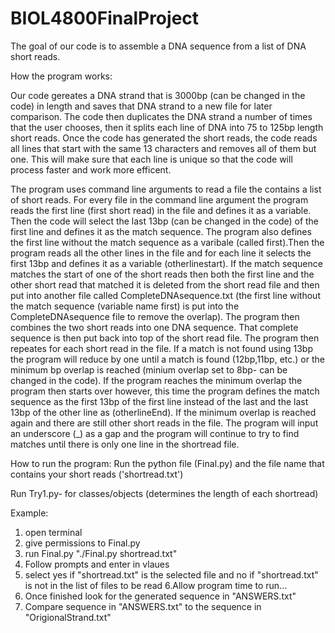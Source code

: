 # BIOL4800FinalProject
The goal of our code is to assemble a DNA sequence from a list of DNA short reads.

How the program works:

Our code gereates a DNA strand that is 3000bp (can be changed in the code) in length and saves that DNA strand to a new file for later comparison. The code then duplicates the DNA strand a number of times that the user chooses, then it splits each line of DNA into 75 to 125bp length short reads. Once the code has generated the short reads, the code reads all lines that start with the same 13 characters and removes all of them but one. This will make sure that each line is unique so that the code will process faster and work more efficent.

The program uses command line arguments to read a file the contains a list of short reads. For every file in the command line argument the program reads the first line (first short read) in the file and defines it as a variable. Then the code will select the last 13bp (can be changed in the code) of the first line and defines it as the match sequence. The program also defines the first line without the match sequence as a varibale (called first).Then the program reads all the other lines in the file and for each line it selects the first 13bp and defines it as a variable (otherlinestart). If the match sequence matches the start of one of the short reads then both the first line and the other short read that matched it is deleted from the short read file and then put into another file called CompleteDNAsequence.txt (the first line without the match sequence (variable name first) is put into the CompleteDNAsequence file to remove the overlap). The program then combines the two short reads into one DNA sequence. That complete sequence is then put back into top of the short read file. The program then repeates for each short read in the file. 
If a match is not found using 13bp the program will reduce by one until a match is found (12bp,11bp, etc.) or the minimum bp overlap is reached (minium overlap set to 8bp- can be changed in the code). If the program reaches the minimum overlap the program then starts over however, this time the program defines the match sequence as the first 13bp of the first line instead of the last and the last 13bp of the other line as (otherlineEnd). If the minimum overlap is reached again and there are still other short reads in the file. The program will input an underscore (_) as a gap and the program will continue to try to find matches until there is only one line in the shortread file.


How to run the program:
Run the python file (Final.py) and the file name that contains your short reads ('shortread.txt')

Run Try1.py- for classes/objects (determines the length of each shortread)

Example:

1. open terminal
2. give permissions to Final.py
3. run Final.py "./Final.py shortread.txt"
4. Follow prompts and enter in vlaues
5. select yes if "shortread.txt" is the selected file and no if "shortread.txt" is not in the list of files to be read
6.Allow program time to run...
7. Once finished look for the generated sequence in "ANSWERS.txt"
9. Compare sequence in "ANSWERS.txt" to the sequence in "OrigionalStrand.txt"
